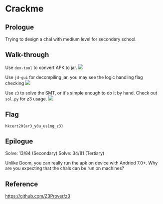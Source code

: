 # Crackme

## Prologue 

Trying to design a chal with medium level for secondary school.

## Walk-through

Use `dex-tool` to convert APK to jar.
![](./img/01.PNG)

Use `jd-gui` for decompiling jar, you may see the logic handling flag checking
![](./img/02.PNG)

Use `z3` to solve the SMT, or it's simple enough to do it by hand. Check out `sol.py` for z3 usage.
![](./img/03.PNG)

## Flag
`hkcert20{ar3_y0u_us1ng_z3}`

## Epilogue
Solve: 13/84 (Secondary)
Solve: 34/81 (Tertiary)

Unlike Doom, you can really run the apk on device with Andriod 7.0+. Why are you expecting that the chals can be run on machines?

## Reference
<https://github.com/Z3Prover/z3>

